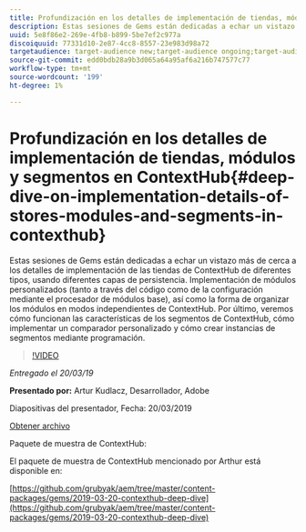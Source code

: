 ```yaml
---
title: Profundización en los detalles de implementación de tiendas, módulos y segmentos en ContextHub
description: Estas sesiones de Gems están dedicadas a echar un vistazo más de cerca a los detalles de implementación de las tiendas de ContextHub de diferentes tipos, usando diferentes capas de persistencia. Implementación de módulos personalizados (tanto a través del código como de la configuración mediante el procesador de módulos base), así como la forma de organizar los módulos en modos independientes de ContextHub. Por último, veremos cómo funcionan las características de los segmentos de ContextHub, cómo implementar un comparador personalizado y cómo crear instancias de segmentos mediante programación.
uuid: 5e8f86e2-269e-4fb8-b899-5be7ef2c977a
discoiquuid: 77331d10-2e87-4cc8-8557-23e983d98a72
targetaudience: target-audience new;target-audience ongoing;target-audience upgrader
source-git-commit: edd0bdb28a9b3d065a64a95af6a216b747577c77
workflow-type: tm+mt
source-wordcount: '199'
ht-degree: 1%

---
```


# Profundización en los detalles de implementación de tiendas, módulos y segmentos en ContextHub{#deep-dive-on-implementation-details-of-stores-modules-and-segments-in-contexthub}

Estas sesiones de Gems están dedicadas a echar un vistazo más de cerca a los detalles de implementación de las tiendas de ContextHub de diferentes tipos, usando diferentes capas de persistencia. Implementación de módulos personalizados (tanto a través del código como de la configuración mediante el procesador de módulos base), así como la forma de organizar los módulos en modos independientes de ContextHub. Por último, veremos cómo funcionan las características de los segmentos de ContextHub, cómo implementar un comparador personalizado y cómo crear instancias de segmentos mediante programación.

>[!VIDEO](https://video.tv.adobe.com/v/27010/?quality=9)

*Entregado el 20/03/19*

**Presentado por:** Artur Kudlacz, Desarrollador, Adobe

Diapositivas del presentador, Fecha: 20/03/2019

[Obtener archivo](assets/aem-gems-contexthubdeepdive-03202019.pdf)

Paquete de muestra de ContextHub:

El paquete de muestra de ContextHub mencionado por Arthur está disponible en:

[https://github.com/grubyak/aem/tree/master/content-packages/gems/2019-03-20-contexthub-deep-dive](https://github.com/grubyak/aem/tree/master/content-packages/gems/2019-03-20-contexthub-deep-dive)
